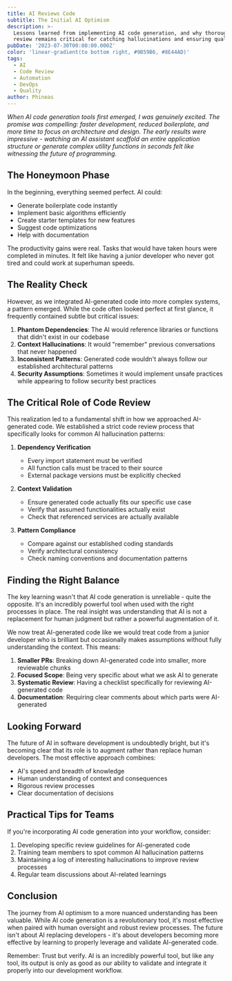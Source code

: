 ```yaml
---
title: AI Reviews Code
subtitle: The Initial AI Optimism
description: >-
  Lessons learned from implementing AI code generation, and why thorough human
  review remains critical for catching hallucinations and ensuring quality.
pubDate: '2023-07-30T00:00:00.000Z'
color: 'linear-gradient(to bottom right, #9B59B6, #8E44AD)'
tags:
  - AI
  - Code Review
  - Automation
  - DevOps
  - Quality
author: Phineas
---
```


_When AI code generation tools first emerged, I was genuinely excited. The promise was compelling: faster development, reduced boilerplate, and more time to focus on architecture and design. The early results were impressive - watching an AI assistant scaffold an entire application structure or generate complex utility functions in seconds felt like witnessing the future of programming._

## The Honeymoon Phase

In the beginning, everything seemed perfect. AI could:
- Generate boilerplate code instantly
- Implement basic algorithms efficiently
- Create starter templates for new features
- Suggest code optimizations
- Help with documentation

The productivity gains were real. Tasks that would have taken hours were completed in minutes. It felt like having a junior developer who never got tired and could work at superhuman speeds.

## The Reality Check

However, as we integrated AI-generated code into more complex systems, a pattern emerged. While the code often looked perfect at first glance, it frequently contained subtle but critical issues:

1. **Phantom Dependencies**: The AI would reference libraries or functions that didn't exist in our codebase
2. **Context Hallucinations**: It would "remember" previous conversations that never happened
3. **Inconsistent Patterns**: Generated code wouldn't always follow our established architectural patterns
4. **Security Assumptions**: Sometimes it would implement unsafe practices while appearing to follow security best practices

## The Critical Role of Code Review

This realization led to a fundamental shift in how we approached AI-generated code. We established a strict code review process that specifically looks for common AI hallucination patterns:

1. **Dependency Verification**
   - Every import statement must be verified
   - All function calls must be traced to their source
   - External package versions must be explicitly checked

2. **Context Validation**
   - Ensure generated code actually fits our specific use case
   - Verify that assumed functionalities actually exist
   - Check that referenced services are actually available

3. **Pattern Compliance**
   - Compare against our established coding standards
   - Verify architectural consistency
   - Check naming conventions and documentation patterns

## Finding the Right Balance

The key learning wasn't that AI code generation is unreliable - quite the opposite. It's an incredibly powerful tool when used with the right processes in place. The real insight was understanding that AI is not a replacement for human judgment but rather a powerful augmentation of it.

We now treat AI-generated code like we would treat code from a junior developer who is brilliant but occasionally makes assumptions without fully understanding the context. This means:

1. **Smaller PRs**: Breaking down AI-generated code into smaller, more reviewable chunks
2. **Focused Scope**: Being very specific about what we ask AI to generate
3. **Systematic Review**: Having a checklist specifically for reviewing AI-generated code
4. **Documentation**: Requiring clear comments about which parts were AI-generated

## Looking Forward

The future of AI in software development is undoubtedly bright, but it's becoming clear that its role is to augment rather than replace human developers. The most effective approach combines:

- AI's speed and breadth of knowledge
- Human understanding of context and consequences
- Rigorous review processes
- Clear documentation of decisions

## Practical Tips for Teams

If you're incorporating AI code generation into your workflow, consider:

1. Developing specific review guidelines for AI-generated code
2. Training team members to spot common AI hallucination patterns
3. Maintaining a log of interesting hallucinations to improve review processes
4. Regular team discussions about AI-related learnings

## Conclusion

The journey from AI optimism to a more nuanced understanding has been valuable. While AI code generation is a revolutionary tool, it's most effective when paired with human oversight and robust review processes. The future isn't about AI replacing developers - it's about developers becoming more effective by learning to properly leverage and validate AI-generated code.

Remember: Trust but verify. AI is an incredibly powerful tool, but like any tool, its output is only as good as our ability to validate and integrate it properly into our development workflow.
